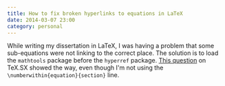 ```yaml
---
title: How to fix broken hyperlinks to equations in LaTeX
date: 2014-03-07 23:00
category: personal
---
```


While writing my dissertation in LaTeX, I was having a problem that
some sub-equations were not linking to the correct place. The solution
is to load the `mathtools` package before the `hyperref` package.
[This question][1] on TeX.SX showed the way, even though I'm not using
the `\numberwithin{equation}{section}` line.

[1]: http://tex.stackexchange.com/questions/65926/hyperlinking-problems-when-using-subequations-hyperref-and-cleveref

